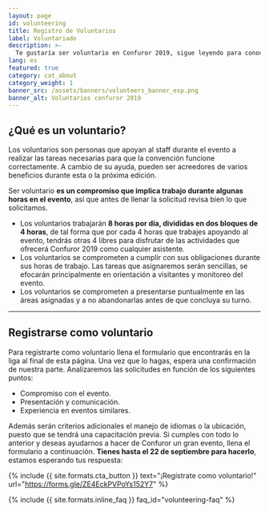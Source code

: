 ```yaml
---
layout: page
id: volunteering
title: Registro de Voluntarios
label: Voluntariado
description: >-
  Te gustaría ser voluntario en Confuror 2019, sigue leyendo para conocer los detalles.
lang: es
featured: true
category: cat_about
category_weight: 1
banner_src: /assets/banners/volunteers_banner_esp.png
banner_alt: Voluntarios confuror 2019
---
```


## ¿Qué es un voluntario?

Los voluntarios son personas que apoyan al staff durante el evento a realizar las tareas necesarias para que la convención funcione correctamente. A cambio de su ayuda, pueden ser acreedores de varios beneficios durante esta o la próxima edición.

Ser voluntario **es un compromiso que implica trabajo durante algunas horas en el evento**, así que antes de llenar la solicitud revisa bien lo que solicitamos.

- Los voluntarios trabajarán **8 horas por día, divididas en dos bloques de 4 horas**, de tal forma que por cada 4 horas que trabajes apoyando al evento, tendrás otras 4 libres para disfrutar de las actividades que ofrecerá Confuror 2019 como cualquier asistente.
- Los voluntarios se comprometen a cumplir con sus obligaciones durante sus horas de trabajo. Las tareas que asignaremos serán sencillas, se efocarán principalmente en orientación a visitantes y monitoreo del evento.
- Los voluntarios se comprometen a presentarse puntualmente en las áreas asignadas y a no abandonarlas antes de que concluya su turno.

---

## Registrarse como voluntario

Para registrarte como voluntario llena el formulario que encontrarás en la liga al final de esta página. Una vez que lo hagas, espera una confirmación de nuestra parte. Analizaremos las solicitudes en función de los siguientes puntos:

- Compromiso con el evento.
- Presentación y comunicación.
- Experiencia en eventos similares.

Además serán criterios adicionales el manejo de idiomas o la ubicación, puesto que se tendrá una capacitación previa. Si cumples con todo lo anterior y deseas ayudarnos a hacer de Confuror un gran evento, llena el formulario a continuación. **Tienes hasta el 22 de septiembre para hacerlo**, estamos esperando tus respuesta:

{%
  include {{ site.formats.cta_button }}
  text="¡Regístrate como voluntario!"
  url="https://forms.gle/ZE4EckPVPoYs152Y7"
%}

{%
  include {{ site.formats.inline_faq }}
  faq_id="volunteering-faq"
%}